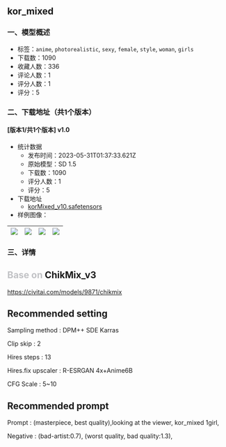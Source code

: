 ## kor_mixed
### 一、模型概述

- 标签：`anime`, `photorealistic`, `sexy`, `female`, `style`, `woman`, `girls`
- 下载数：1090
- 收藏人数：336
- 评论人数：1
- 评分人数：1
- 评分：5

### 二、下载地址（共1个版本）

#### [版本1/共1个版本] v1.0

- 统计数据
  - 发布时间：2023-05-31T01:37:33.621Z
  - 原始模型：SD 1.5
  - 下载数：1090
  - 评分人数：1
  - 评分：5
- 下载地址
  - [korMixed_v10.safetensors](https://civitai.com/api/download/models/85927)
- 样例图像：

| <img src="https://image.civitai.com/xG1nkqKTMzGDvpLrqFT7WA/c516b8f7-1d77-480f-9ad2-eb98845d8e8e/width=450/975129.jpeg" /> | <img src="https://image.civitai.com/xG1nkqKTMzGDvpLrqFT7WA/009ca73a-093b-4782-899e-f8acb8baa0a8/width=450/987862.jpeg" /> | <img src="https://image.civitai.com/xG1nkqKTMzGDvpLrqFT7WA/ba700786-7c20-48a6-afec-c0ea87a9ccc8/width=450/987864.jpeg" /> | <img src="https://image.civitai.com/xG1nkqKTMzGDvpLrqFT7WA/0ba73834-c1bd-4193-8640-3fba7a2819ca/width=450/975131.jpeg" /> |
| ---- | ---- | ---- | ---- |


### 三、详情
<h2 id="heading-28"><span style="color:rgb(193, 194, 197)">Base on </span>ChikMix_v3</h2><p><a target="_blank" rel="ugc" href="https://civitai.com/models/9871/chikmix">https://civitai.com/models/9871/chikmix</a></p><p></p><h2 id="heading-29"><strong>Recommended setting</strong></h2><p>Sampling method : DPM++ SDE Karras</p><p>Clip skip : 2 </p><p>Hires steps : 13</p><p>Hires.fix upscaler : R-ESRGAN 4x+Anime6B</p><p>CFG Scale : 5~10</p><p></p><h2 id="heading-30"><strong>Recommended prompt</strong></h2><p>Prompt : (masterpiece, best quality),looking at the viewer, kor_mixed 1girl,</p><p>Negative : (bad-artist:0.7), (worst quality, bad quality:1.3),</p>